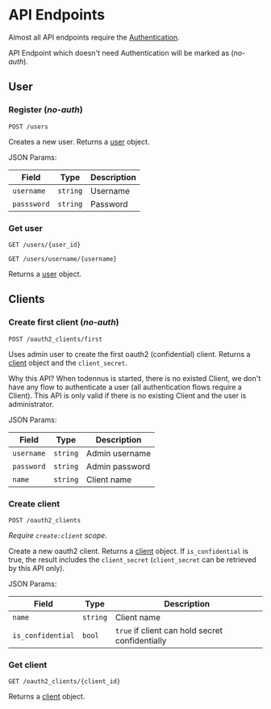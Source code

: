 # API Endpoints

Almost all API endpoints require the [Authentication](./references.md#authentication).

API Endpoint which doesn't need Authentication will be marked as (*no-auth*).

## User

### Register (*no-auth*)

`POST /users`

Creates a new user. Returns a [user](./resources.md#user) object.

JSON Params:

| Field       | Type     | Description |
| ----------- | -------- | ----------- |
| `username`  | `string` | Username    |
| `passsword` | `string` | Password    |


### Get user

`GET /users/{user_id}`

`GET /users/username/{username}`

Returns a [user](./resources.md#user) object.

## Clients

### Create first client (*no-auth*)

`POST /oauth2_clients/first`

Uses admin user to create the first oauth2 (confidential) client. Returns a
[client](./resources.md#resources) object and the `client_secret`.

Why this API? When todennus is started, there is no existed Client, we don't
have any flow to authenticate a user (all authentication flows require a
Client). This API is only valid if there is no existing Client and the user is
administrator.

JSON Params:

| Field      | Type     | Description    |
| ---------- | -------- | -------------- |
| `username` | `string` | Admin username |
| `password` | `string` | Admin password |
| `name`     | `string` | Client name    |

### Create client

`POST /oauth2_clients`

*Require `create:client` scope*.

Create a new oauth2 client. Returns a [client](./resources.md#resources)
object. If `is_confidential` is true, the result includes the `client_secret`
(`client_secret` can be retrieved by this API only).

JSON Params:

| Field             | Type     | Description                                     |
| ----------------- | -------- | ----------------------------------------------- |
| `name`            | `string` | Client name                                     |
| `is_confidential` | `bool`   | `true` if client can hold secret confidentially |

### Get client

`GET /oauth2_clients/{client_id}`

Returns a [client](./resources.md#oauth2-client) object.
